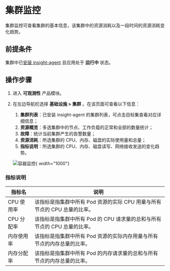 # 集群监控

集群监控可查看集群的基本信息，该集群中的资源消耗以及一段时间的资源消耗变化趋势。

## 前提条件

集群中已[安装 insight-agent](../../quickstart/install/install-agent.md) 且应用处于 __运行中__ 状态。

## 操作步骤

1. 进入 __可观测性__ 产品模块。
  
2. 在左边导航栏选择 __基础设施 > 集群__ 。在该页面可查看以下信息：

    1. **集群列表**：已安装 insight-agent 的集群列表，可点击目标集查看对应详细信息；
    2. **资源概览**：多选集群中的节点、工作负载的正常和全部的数量统计；
    3. **故障**：统计当前集群产生的告警数量；
    4. **资源消耗**：所选集群的 CPU、内存、磁盘的实际使用量和总量；
    5. **指标说明**：所选集群的 CPU、内存、磁盘读写、网络接收发送的变化趋势。

    ![容器监控](https://docs.daocloud.io/daocloud-docs-images/docs/zh/docs/insight/images/cluster00.png){ width="1000"}

### 指标说明

| 指标名 | 说明 |
| -- | -- |
| CPU 使用率 | 该指标是指集群中所有 Pod 资源的实际 CPU 用量与所有节点的 CPU 总量的比率。|
| CPU 分配率 | 该指标是指集群中所有 Pod 的 CPU 请求量的总和与所有节点的 CPU 总量的比率。|
| 内存使用率 | 该指标是指集群中所有 Pod 资源的实际内存用量与所有节点的内存总量的比率。|
| 内存分配率 | 该指标是指集群中所有 Pod 的内存请求量的总和与所有节点的内存总量的比率。|
